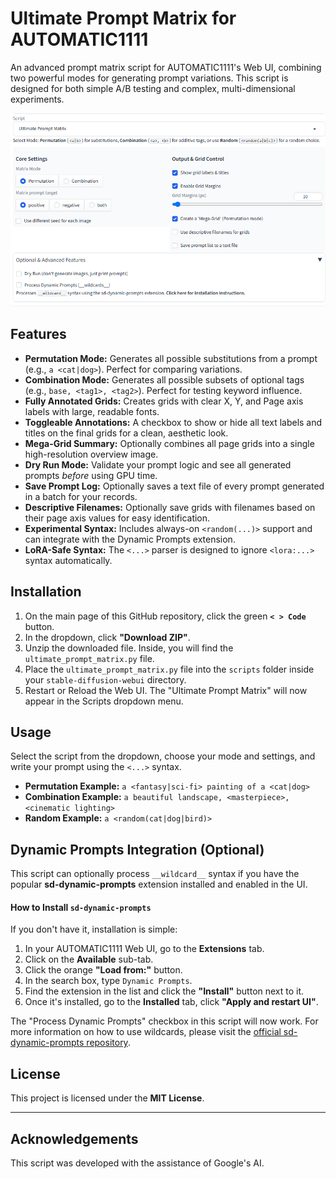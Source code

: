 # Ultimate Prompt Matrix for AUTOMATIC1111

An advanced prompt matrix script for AUTOMATIC1111's Web UI, combining two powerful modes for generating prompt variations. This script is designed for both simple A/B testing and complex, multi-dimensional experiments.

![UI Mockup](UIMockup.png)

## Features
- **Permutation Mode:** Generates all possible substitutions from a prompt (e.g., `a <cat|dog>`). Perfect for comparing variations.
- **Combination Mode:** Generates all possible subsets of optional tags (e.g., `base, <tag1>, <tag2>`). Perfect for testing keyword influence.
- **Fully Annotated Grids:** Creates grids with clear X, Y, and Page axis labels with large, readable fonts.
- **Toggleable Annotations:** A checkbox to show or hide all text labels and titles on the final grids for a clean, aesthetic look.
- **Mega-Grid Summary:** Optionally combines all page grids into a single high-resolution overview image.
- **Dry Run Mode:** Validate your prompt logic and see all generated prompts *before* using GPU time.
- **Save Prompt Log:** Optionally saves a text file of every prompt generated in a batch for your records.
- **Descriptive Filenames:** Optionally save grids with filenames based on their page axis values for easy identification.
- **Experimental Syntax:** Includes always-on `<random(...)>` support and can integrate with the Dynamic Prompts extension.
- **LoRA-Safe Syntax:** The `<...>` parser is designed to ignore `<lora:...>` syntax automatically.

## Installation
1.  On the main page of this GitHub repository, click the green **`< > Code`** button.
2.  In the dropdown, click **"Download ZIP"**.
3.  Unzip the downloaded file. Inside, you will find the `ultimate_prompt_matrix.py` file.
4.  Place the `ultimate_prompt_matrix.py` file into the `scripts` folder inside your `stable-diffusion-webui` directory.
5.  Restart or Reload the Web UI. The "Ultimate Prompt Matrix" will now appear in the Scripts dropdown menu.

## Usage
Select the script from the dropdown, choose your mode and settings, and write your prompt using the `<...>` syntax.

-   **Permutation Example:** `a <fantasy|sci-fi> painting of a <cat|dog>`
-   **Combination Example:** `a beautiful landscape, <masterpiece>, <cinematic lighting>`
-   **Random Example:** `a <random(cat|dog|bird)>`

## Dynamic Prompts Integration (Optional)
This script can optionally process `__wildcard__` syntax if you have the popular **sd-dynamic-prompts** extension installed and enabled in the UI.

#### How to Install `sd-dynamic-prompts`
If you don't have it, installation is simple:
1.  In your AUTOMATIC1111 Web UI, go to the **Extensions** tab.
2.  Click on the **Available** sub-tab.
3.  Click the orange **"Load from:"** button.
4.  In the search box, type `Dynamic Prompts`.
5.  Find the extension in the list and click the **"Install"** button next to it.
6.  Once it's installed, go to the **Installed** tab, click **"Apply and restart UI"**.

The "Process Dynamic Prompts" checkbox in this script will now work. For more information on how to use wildcards, please visit the [official sd-dynamic-prompts repository](https://github.com/adieyal/sd-dynamic-prompts).

## License
This project is licensed under the **MIT License**.

---
## Acknowledgements

This script was developed with the assistance of Google's AI.